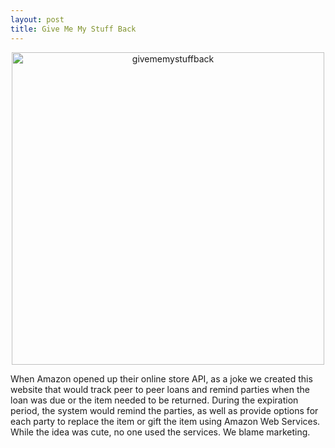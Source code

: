 ```yaml
---
layout: post
title: Give Me My Stuff Back
---
```


<div style="text-align: center"><img src="{{ site.baseurl }}/images/givememystuffback.jpg" alt="givememystuffback" style="width: 500px;"/></div>

When Amazon opened up their online store API, as a joke we created this website that would track peer to peer loans and remind parties when the loan was due or the item needed to be returned. During the expiration period, the system would remind the parties, as well as provide options for each party to replace the item or gift the item using Amazon Web Services. While the idea was cute, no one used the services. We blame marketing. 